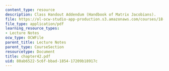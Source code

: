 ```yaml
---
content_type: resource
description: Class Handout Addendum (Handbook of Matrix Jacobians).
file: https://ol-ocw-studio-app-production.s3.amazonaws.com/courses/18-996-random-matrix-theory-and-its-applications-spring-2004/80ab65225c6fbbad185417209b18917c_chapter42.pdf
file_type: application/pdf
learning_resource_types:
- Lecture Notes
ocw_type: OCWFile
parent_title: Lecture Notes
parent_type: CourseSection
resourcetype: Document
title: chapter42.pdf
uid: 80ab6522-5c6f-bbad-1854-17209b18917c
---
```

